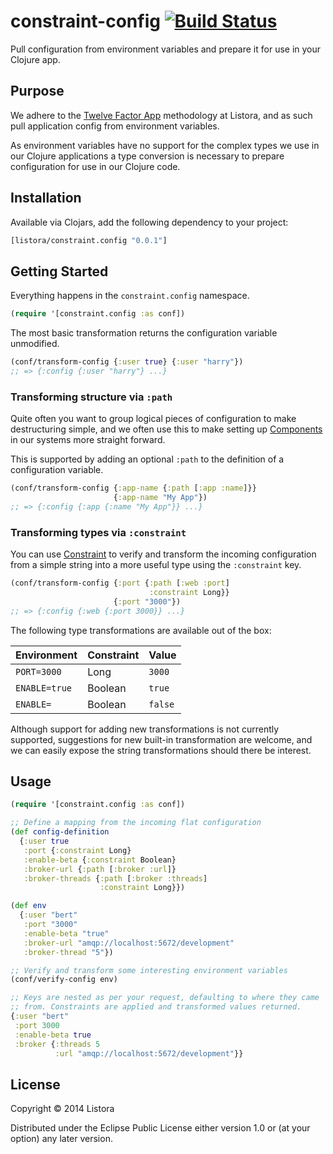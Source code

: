 # constraint-config [![Build Status](https://travis-ci.org/listora/constraint-config.svg?branch=master)](https://travis-ci.org/listora/constraint-config)

Pull configuration from environment variables and prepare it for use
in your Clojure app.

## Purpose

We adhere to the [Twelve Factor App][] methodology at Listora, and as
such pull application config from environment variables.

As environment variables have no support for the complex types we use
in our Clojure applications a type conversion is necessary to prepare
configuration for use in our Clojure code.

## Installation

Available via Clojars, add the following dependency to your project:

``` clj
[listora/constraint.config "0.0.1"]
```

## Getting Started

Everything happens in the `constraint.config` namespace.

``` clj
(require '[constraint.config :as conf])
```

The most basic transformation returns the configuration variable
unmodified.

``` clj
(conf/transform-config {:user true} {:user "harry"})
;; => {:config {:user "harry"} ...}
```

### Transforming structure via `:path`

Quite often you want to group logical pieces of configuration to make
destructuring simple, and we often use this to make setting up
[Components][] in our systems more straight forward.

This is supported by adding an optional `:path` to the definition of a
configuration variable.

``` clj
(conf/transform-config {:app-name {:path [:app :name]}}
                       {:app-name "My App"})
;; => {:config {:app {:name "My App"}} ...}
```

### Transforming types via `:constraint`

You can use [Constraint][] to verify and transform the incoming
configuration from a simple string into a more useful type using the
`:constraint` key.

``` clj
(conf/transform-config {:port {:path [:web :port]
                               :constraint Long}}
                       {:port "3000"})
;; => {:config {:web {:port 3000}} ...}
```

The following type transformations are available out of the box:

| Environment   | Constraint | Value   |
|---------------|------------|---------|
| `PORT=3000`   | Long       | `3000`  |
| `ENABLE=true` | Boolean    | `true`  |
| `ENABLE=`     | Boolean    | `false` |

Although support for adding new transformations is not currently
supported, suggestions for new built-in transformation are welcome,
and we can easily expose the string transformations should there be
interest.

## Usage

``` clj
(require '[constraint.config :as conf])

;; Define a mapping from the incoming flat configuration
(def config-definition
  {:user true
   :port {:constraint Long}
   :enable-beta {:constraint Boolean}
   :broker-url {:path [:broker :url]}
   :broker-threads {:path [:broker :threads]
                    :constraint Long}})

(def env
  {:user "bert"
   :port "3000"
   :enable-beta "true"
   :broker-url "amqp://localhost:5672/development"
   :broker-thread "5"})

;; Verify and transform some interesting environment variables
(conf/verify-config env)

;; Keys are nested as per your request, defaulting to where they came
;; from. Constraints are applied and transformed values returned.
{:user "bert"
 :port 3000
 :enable-beta true
 :broker {:threads 5
          :url "amqp://localhost:5672/development"}}
```

## License

Copyright © 2014 Listora

Distributed under the Eclipse Public License either version 1.0 or (at
your option) any later version.

[Components]: https://github.com/stuartsierra/component
[Constraint]: https://github.com/listora/constraint
[Twelve Factor App]: http://12factor.net/
